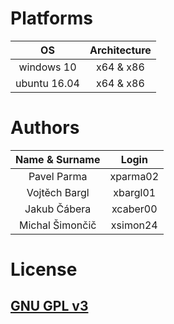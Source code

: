 # Platforms

| OS           | Architecture |
| :----------: | :----------: |
| windows 10   | x64 & x86    |
| ubuntu 16.04 | x64 & x86    |

# Authors

| Name & Surname  | Login    |
| :-------------: | :------: |
| Pavel Parma     | xparma02 |
| Vojtěch Bargl   | xbargl01 |
| Jakub Čábera    | xcaber00 |
| Michal Šimončič | xsimon24 |

# License

## [GNU GPL v3](LICENSE)
